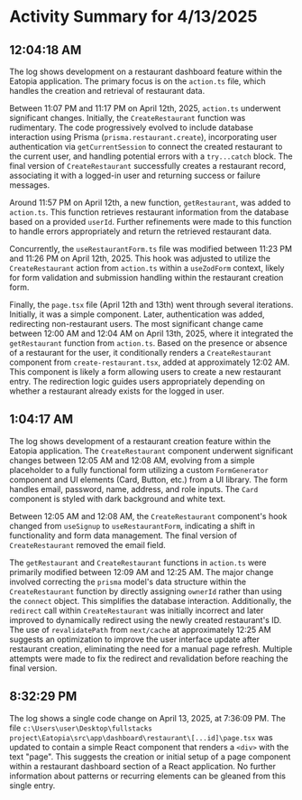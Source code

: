# Activity Summary for 4/13/2025

## 12:04:18 AM
The log shows development on a restaurant dashboard feature within the Eatopia application.  The primary focus is on the `action.ts` file, which handles the creation and retrieval of restaurant data.

Between 11:07 PM and 11:17 PM on April 12th, 2025, `action.ts` underwent significant changes.  Initially, the `CreateRestaurant` function was rudimentary.  The code progressively evolved to include database interaction using Prisma (`prisma.restaurant.create`), incorporating user authentication via `getCurrentSession` to connect the created restaurant to the current user, and handling potential errors with a `try...catch` block.  The final version of `CreateRestaurant` successfully creates a restaurant record, associating it with a logged-in user and returning success or failure messages.

Around 11:57 PM on April 12th, a new function, `getRestaurant`, was added to `action.ts`. This function retrieves restaurant information from the database based on a provided `userId`.  Further refinements were made to this function to handle errors appropriately and return the retrieved restaurant data.

Concurrently, the `useRestaurantForm.ts` file was modified between 11:23 PM and 11:26 PM on April 12th, 2025. This hook was adjusted to utilize the `CreateRestaurant` action from `action.ts` within a `useZodForm` context, likely for form validation and submission handling within the restaurant creation form.

Finally, the `page.tsx` file (April 12th and 13th) went through several iterations.  Initially, it was a simple component.  Later, authentication was added, redirecting non-restaurant users.  The most significant change came between 12:00 AM and 12:04 AM on April 13th, 2025, where it integrated the `getRestaurant` function from `action.ts`.  Based on the presence or absence of a restaurant for the user, it conditionally renders a `CreateRestaurant` component from `create-restaurant.tsx`, added at approximately 12:02 AM. This component is likely a form allowing users to create a new restaurant entry. The redirection logic guides users appropriately depending on whether a restaurant already exists for the logged in user.


## 1:04:17 AM
The log shows development of a restaurant creation feature within the Eatopia application.  The `CreateRestaurant` component underwent significant changes between 12:05 AM and 12:08 AM, evolving from a simple placeholder to a fully functional form utilizing a custom `FormGenerator` component and UI elements (Card, Button, etc.) from a UI library.  The form handles email, password, name, address, and role inputs. The `Card` component is styled with dark background and white text.

Between 12:05 AM and 12:08 AM, the `CreateRestaurant` component's hook changed from `useSignup` to `useRestaurantForm`, indicating a shift in functionality and form data management.  The final version of `CreateRestaurant` removed the email field.


The `getRestaurant` and `CreateRestaurant` functions in `action.ts` were primarily modified between 12:09 AM and 12:25 AM.  The major change involved correcting the `prisma` model's data structure within the `CreateRestaurant` function  by directly assigning `ownerId` rather than using the `connect` object. This simplifies the database interaction.  Additionally, the `redirect` call within `CreateRestaurant` was initially incorrect and later improved to dynamically redirect using the newly created restaurant's ID. The use of `revalidatePath` from `next/cache` at approximately 12:25 AM suggests an optimization to improve the user interface update after restaurant creation, eliminating the need for a manual page refresh.  Multiple attempts were made to fix the redirect and revalidation before reaching the final version.


## 8:32:29 PM
The log shows a single code change on April 13, 2025, at 7:36:09 PM.  The file `c:\Users\user\Desktop\fullstacks project\Eatopia\src\app\dashboard\restaurant\[...id]\page.tsx` was updated to contain a simple React component that renders a `<div>` with the text "page".  This suggests the creation or initial setup of a page component within a restaurant dashboard section of a React application.  No further information about patterns or recurring elements can be gleaned from this single entry.
